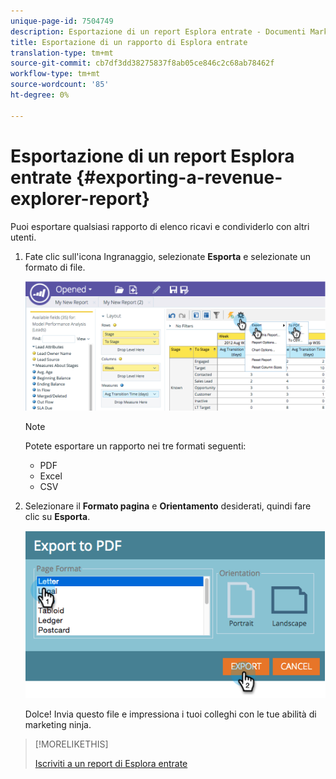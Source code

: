 ```yaml
---
unique-page-id: 7504749
description: Esportazione di un report Esplora entrate - Documenti Marketo - Documentazione prodotto
title: Esportazione di un rapporto di Esplora entrate
translation-type: tm+mt
source-git-commit: cb7df3dd38275837f8ab05ce846c2c68ab78462f
workflow-type: tm+mt
source-wordcount: '85'
ht-degree: 0%

---
```



# Esportazione di un report Esplora entrate {#exporting-a-revenue-explorer-report}

Puoi esportare qualsiasi rapporto di elenco ricavi e condividerlo con altri utenti.

1. Fate clic sull&#39;icona Ingranaggio, selezionate **Esporta** e selezionate un formato di file.

   ![](assets/image2015-3-26-14-3a2-3a19.png)

   >[!NOTE]
   >
   >Potete esportare un rapporto nei tre formati seguenti:
   >
   >* PDF
   >* Excel
   >* CSV


1. Selezionare il **Formato pagina** e **Orientamento** desiderati, quindi fare clic su **Esporta**.

   ![](assets/image2015-3-27-16-3a18-3a34.png)

   Dolce! Invia questo file e impressiona i tuoi colleghi con le tue abilità di marketing ninja.

>[!MORELIKETHIS]
>
>[Iscriviti a un report di Esplora entrate](/help/marketo/product-docs/reporting/revenue-cycle-analytics/revenue-explorer/subscribe-to-a-revenue-explorer-report.md)
